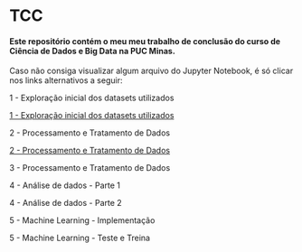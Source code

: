 # TCC
#### Este repositório contém o meu meu trabalho de conclusão do curso de Ciência de Dados e Big Data na PUC Minas.

Caso não consiga visualizar algum arquivo do Jupyter Notebook, é só clicar nos links alternativos a seguir:

1 - Exploração inicial dos datasets utilizados <br>

<a href="https://gloriaoliv.github.io/TCC/paginasHTML/1%20-%20Explorac%CC%A7a%CC%83o%20inicial%20dos%20datasets%20utilizados.html">1 - Exploração inicial dos datasets utilizados</a>


2 - Processamento e Tratamento de Dados <br>

<a href="https://gloriaoliv.github.io/TCC/paginasHTML/2 - Processamento e Tratamento de Dados.html">2 - Processamento e Tratamento de Dados</a>


3 - Processamento e Tratamento de Dados <br>



4 - Análise de dados - Parte 1 <br>


4 - Análise de dados - Parte 2 <br>


5 - Machine Learning - Implementação <br>


5 - Machine Learning - Teste e Treina <br>

